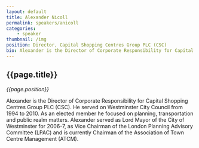```yaml
---
layout: default
title: Alexander Nicoll
permalink: speakers/anicoll
categories: 
    - speaker
thumbnail: /img
position: Director, Capital Shopping Centres Group PLC (CSC)
bio: Alexander is the Director of Corporate Responsibility for Capital Shopping Centres Group PLC (CSC). He served on Westminster City Council from 1994 to 2010. As an elected member he focused on planning, transportation and public realm matters. Alexander served as Lord Mayor of the City of Westminster for 2006-7, as Vice Chairman of the London Planning Advisory Committee (LPAC) and is currently Chairman of the Association of Town Centre Management (ATCM).
---
```


## {{page.title}}
<i>{{page.position}}</i>

<p>Alexander is the Director of Corporate Responsibility for Capital Shopping Centres Group PLC (CSC). He served on Westminster City Council from 1994 to 2010. As an elected member he focused on planning, transportation and public realm matters. Alexander served as Lord Mayor of the City of Westminster for 2006-7, as Vice Chairman of the London Planning Advisory Committee (LPAC) and is currently Chairman of the Association of Town Centre Management (ATCM).</p>